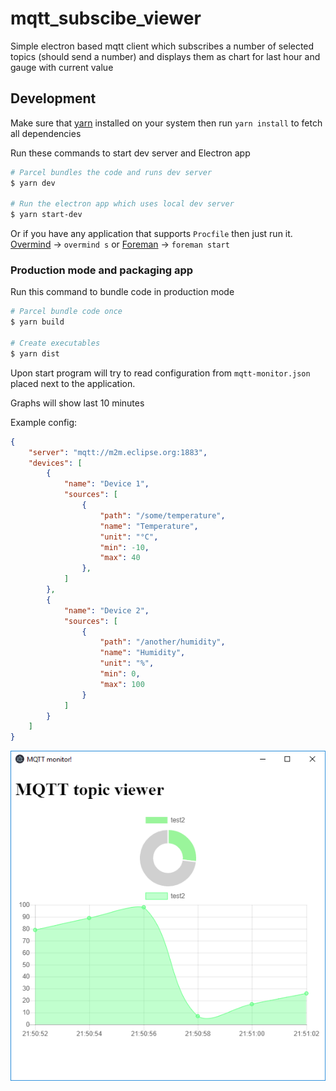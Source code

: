 # mqtt_subscibe_viewer
Simple electron based mqtt client which subscribes a number of selected topics (should send a number) and displays them as chart for last hour and gauge with current value

## Development
Make sure that [yarn](https://yarnpkg.com/lang/en/docs/install) installed on your system then run `yarn install` to fetch all dependencies

Run these commands to start dev server and Electron app
``` bash
# Parcel bundles the code and runs dev server
$ yarn dev

# Run the electron app which uses local dev server
$ yarn start-dev
```

Or if you have any application that supports `Procfile` then just run it. [Overmind](https://github.com/DarthSim/overmind) -> `overmind s` or [Foreman](https://github.com/ddollar/foreman) -> `foreman start`


### Production mode and packaging app
Run this command to bundle code in production mode
``` bash
# Parcel bundle code once
$ yarn build

# Create executables
$ yarn dist
```

 Upon start program will try to read configuration from `mqtt-monitor.json` placed next to the application.
 

Graphs will show last 10 minutes

Example config:

```json
{
    "server": "mqtt://m2m.eclipse.org:1883",
    "devices": [
        {
            "name": "Device 1",
            "sources": [
                {
                    "path": "/some/temperature",
                    "name": "Temperature",
                    "unit": "°C",
                    "min": -10,
                    "max": 40
                },
            ]
        },
        {
            "name": "Device 2",
            "sources": [
                {
                    "path": "/another/humidity",
                    "name": "Humidity",
                    "unit": "%",
                    "min": 0,
                    "max": 100
                }
            ]
        }
    ]
}
```

![alt text](mqtt_mon.png)